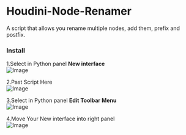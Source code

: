 # Houdini-Node-Renamer

A script that allows you rename multiple nodes, add them, prefix and postfix.

### Install ###

1.Select in Python panel **New interface**  
![Image](https://2.downloader.disk.yandex.ru/preview/287ec45c7415ea97e41fb39a3bb1800279f7f6783ca4761dcddefa62c8140a7b/inf/I6L1S6WWyMvJpYG0_Fl3FInNn3tjHRbvuf3k1GLmQ5j3gOz8cv-8vdrQsNTaN9lKV5zoEB6l8YLAuiBMM0ryYg%3D%3D?uid=0&filename=2018-02-14_09-19-24.png&disposition=inline&hash=&limit=0&content_type=image%2Fpng&tknv=v2&size=XXL&crop=0)  

2.Past Script Here  
![Image](https://3.downloader.disk.yandex.ru/preview/b1f627643a1ca75c234f8cd04a35a937650c3d907c281635de7743efe9c57ac9/inf/I6L1S6WWyMvJpYG0_Fl3FMnCTb3zU8lDKiSm1xrCVLkr9sofDZ4Sx6U2XAsjg7KoBiw8aevgxnoJdO1GfS7Naw%3D%3D?uid=0&filename=2018-02-14_09-24-00.png&disposition=inline&hash=&limit=0&content_type=image%2Fpng&tknv=v2&size=XXL&crop=0)

3.Select in Python panel **Edit Toolbar Menu**  
![Image](https://4.downloader.disk.yandex.ru/preview/d87997cb427024f8195c16bb47f1999db8a677bee107971e0dc76c8c3fb62b3f/inf/I6L1S6WWyMvJpYG0_Fl3FJtt_ukZp2f3sMOMAyWOYWoAdBXIdq4eoL5D8iEFA4EJKyPU4ZXzGLQ5KEwS4RyuEA%3D%3D?uid=0&filename=2018-02-14_09-21-33.png&disposition=inline&hash=&limit=0&content_type=image%2Fpng&tknv=v2&size=XXL&crop=0)  

4.Move Your New interface into right panel  
![Image](https://3.downloader.disk.yandex.ru/preview/24f817861867b906d1d4e5b11fe132bfbbfc8f5894871d29ec5ba7cde5da244a/inf/I6L1S6WWyMvJpYG0_Fl3FFhMjXyOTbM2wgrUQfyJBjeZmNdUKaj9Y4Ilr9l7G_pz3qefYMCSvEfo_8A4ZN7qWQ%3D%3D?uid=0&filename=2018-02-14_09-24-32.png&disposition=inline&hash=&limit=0&content_type=image%2Fpng&tknv=v2&size=XXL&crop=0)

